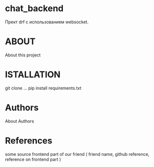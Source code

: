 # chat_backend
Прект drf с использованием websocket.

# ABOUT
About this project

# ISTALLATION 
git clone ...
pip install requirements.txt

# Authors
About Authors

# References
some source
frontend part of our friend ( friend name, github reference, reference on frontend part )
